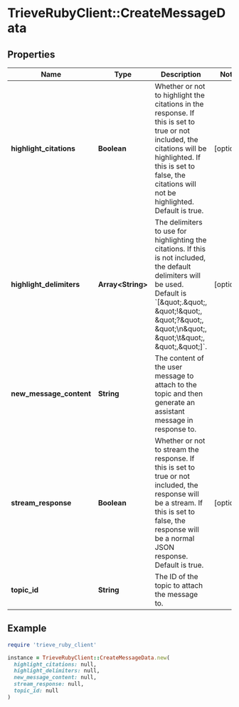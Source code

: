 # TrieveRubyClient::CreateMessageData

## Properties

| Name | Type | Description | Notes |
| ---- | ---- | ----------- | ----- |
| **highlight_citations** | **Boolean** | Whether or not to highlight the citations in the response. If this is set to true or not included, the citations will be highlighted. If this is set to false, the citations will not be highlighted. Default is true. | [optional] |
| **highlight_delimiters** | **Array&lt;String&gt;** | The delimiters to use for highlighting the citations. If this is not included, the default delimiters will be used. Default is &#x60;[\&quot;.\&quot;, \&quot;!\&quot;, \&quot;?\&quot;, \&quot;\\n\&quot;, \&quot;\\t\&quot;, \&quot;,\&quot;]&#x60;. | [optional] |
| **new_message_content** | **String** | The content of the user message to attach to the topic and then generate an assistant message in response to. |  |
| **stream_response** | **Boolean** | Whether or not to stream the response. If this is set to true or not included, the response will be a stream. If this is set to false, the response will be a normal JSON response. Default is true. | [optional] |
| **topic_id** | **String** | The ID of the topic to attach the message to. |  |

## Example

```ruby
require 'trieve_ruby_client'

instance = TrieveRubyClient::CreateMessageData.new(
  highlight_citations: null,
  highlight_delimiters: null,
  new_message_content: null,
  stream_response: null,
  topic_id: null
)
```

